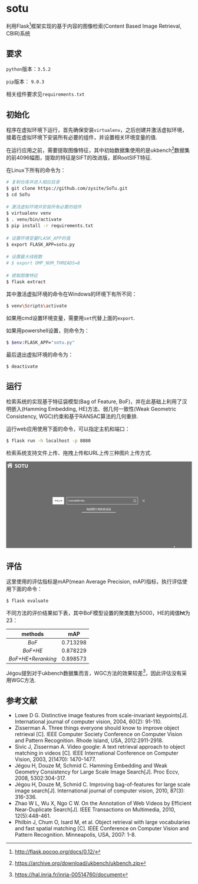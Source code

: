 # sotu

利用Flask[^1]框架实现的基于内容的图像检索(Content Based Image Retrieval, CBIR)系统

## 要求

`python`版本：`3.5.2`

`pip`版本： `9.0.3`

相关组件要求见`requirements.txt`

## 初始化

程序在虚拟环境下运行，首先确保安装`virtualenv`，之后创建并激活虚拟环境，接着在虚拟环境下安装所有必要的组件，并设置相关环境变量的值.

在运行应用之前，需要提取图像特征，其中初始数据集使用的是ukbench[^2]数据集的前4096幅图，提取的特征是SIFT的改进版，即RootSIFT特征.

在Linux下所有的命令为： 

```sh
# 复制仓库并进入相应目录
$ git clone https://github.com/zysite/SoTu.git
$ cd SoTu

# 激活虚拟环境并安装所有必要的组件
$ virtualenv venv
$ . venv/bin/activate
$ pip install -r requirements.txt

# 设置环境变量FLASK_APP的值
$ export FLASK_APP=sotu.py

# 设置最大线程数
# $ export OMP_NUM_THREADS=8

# 提取图像特征
$ flask extract
```

其中激活虚拟环境的命令在Windows的环境下有所不同：

```sh
$ venv\Scripts\activate
```

如果用cmd设置环境变量，需要用`set`代替上面的`export`. 

如果用powershell设置，则命令为：

```sh
$ $env:FLASK_APP="sotu.py"
```

最后退出虚拟环境的命令为：

```sh
$ deactivate
```

## 运行

检索系统的实现基于特征袋模型(Bag of Feature, BoF)，并在此基础上利用了汉明嵌入(Hamming Embedding, HE)方法、弱几何一致性(Weak Geometric Consistency, WGC)约束和基于RANSAC算法的几何重排.

运行web应用使用下面的命令，可以指定主机和端口：

```sh
$ flask run -h localhost -p 8080
```

检索系统支持文件上传、拖拽上传和URL上传三种图片上传方式.

![demo](app/static/img/demo.gif)

## 评估

这里使用的评估指标是mAP(mean Average Precision, mAP)指标，执行评估使用下面的命令：

```sh
$ flask evaluate
```

不同方法的评价结果如下表，其中BoF模型设置的聚类数为5000，HE的阈值**ht**为23：

|      methods       |   mAP    |
| :----------------: | :------: |
|       *BoF*        | 0.713298 |
|      *BoF+HE*      | 0.878229 |
| *BoF+HE+Reranking* | 0.898573 |

Jégou提到对于ukbench数据集而言，WGC方法的效果较差[^3]，因此评估没有采用WGC方法.

## 参考文献

* Lowe D G. Distinctive image features from scale-invariant keypoints[J]. International journal of computer vision, 2004, 60(2): 91-110.
* Zisserman A. Three things everyone should know to improve object retrieval [C]. IEEE Computer Society Conference on Computer Vision and Pattern Recognition. Rhode Island, USA, 2012:2911-2918.
* Sivic J, Zisserman A. Video google: A text retrieval approach to object matching in videos [C]. IEEE International Conference on Computer Vision, 2003, 2(1470): 1470-1477.
* Jégou H, Douze M, Schmid C. Hamming Embedding and Weak Geometry Consistency for Large Scale Image Search[J]. Proc Eccv, 2008, 5302:304-317. 
* Jégou H, Douze M, Schmid C. Improving bag-of-features for large scale image search[J]. International journal of computer vision, 2010, 87(3): 316-336. 
* Zhao W L, Wu X, Ngo C W. On the Annotation of Web Videos by Efficient Near-Duplicate Search[J]. IEEE Transactions on Multimedia, 2010, 12(5):448-461.
* Philbin J, Chum O, Isard M, et al. Object retrieval with large vocabularies and fast spatial matching [C]. IEEE Conference on Computer Vision and Pattern Recognition. Minneapolis, USA, 2007: 1-8.



[^1]: http://flask.pocoo.org/docs/0.12/
[^2]: https://archive.org/download/ukbench/ukbench.zip
[^3]: https://hal.inria.fr/inria-00514760/document

